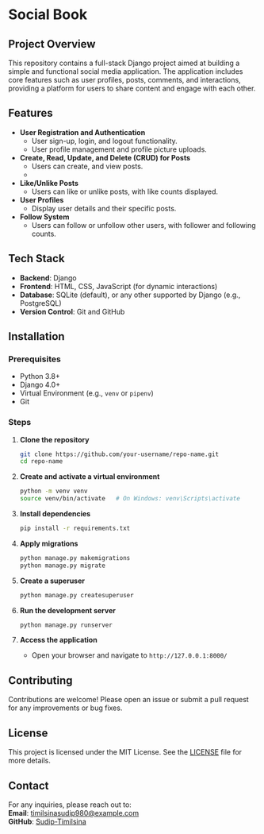 # Social Book

## Project Overview
This repository contains a full-stack Django project aimed at building a simple and functional social media application. The application includes core features such as user profiles, posts, comments, and interactions, providing a platform for users to share content and engage with each other.

## Features
- **User Registration and Authentication**
  - User sign-up, login, and logout functionality.
  - User profile management and profile picture uploads.
- **Create, Read, Update, and Delete (CRUD) for Posts**
  - Users can create, and view posts.
  - 
- **Like/Unlike Posts**
  - Users can like or unlike posts, with like counts displayed.
- **User Profiles**
  - Display user details and their specific posts.
- **Follow System**
  - Users can follow or unfollow other users, with follower and following counts.

## Tech Stack
- **Backend**: Django
- **Frontend**: HTML, CSS, JavaScript (for dynamic interactions)
- **Database**: SQLite (default), or any other supported by Django (e.g., PostgreSQL)
- **Version Control**: Git and GitHub

## Installation

### Prerequisites
- Python 3.8+
- Django 4.0+
- Virtual Environment (e.g., `venv` or `pipenv`)
- Git

### Steps

1. **Clone the repository**
    ```bash
    git clone https://github.com/your-username/repo-name.git
    cd repo-name
    ```

2. **Create and activate a virtual environment**
    ```bash
    python -m venv venv
    source venv/bin/activate   # On Windows: venv\Scripts\activate
    ```

3. **Install dependencies**
    ```bash
    pip install -r requirements.txt
    ```

4. **Apply migrations**
    ```bash
    python manage.py makemigrations
    python manage.py migrate
    ```

5. **Create a superuser**
    ```bash
    python manage.py createsuperuser
    ```

6. **Run the development server**
    ```bash
    python manage.py runserver
    ```

7. **Access the application**
    - Open your browser and navigate to `http://127.0.0.1:8000/`


## Contributing
Contributions are welcome! Please open an issue or submit a pull request for any improvements or bug fixes.

## License
This project is licensed under the MIT License. See the [LICENSE](LICENSE) file for more details.

## Contact
For any inquiries, please reach out to:  
**Email**: timilsinasudip980@example.com  
**GitHub**: [Sudip-Timilsina](https://github.com/Sudip-Timilsina)


